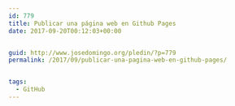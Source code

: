 ```yaml
---
id: 779
title: Publicar una página web en Github Pages
date: 2017-09-20T00:12:03+00:00


guid: http://www.josedomingo.org/pledin/?p=779
permalink: /2017/09/publicar-una-pagina-web-en-github-pages/


tags:
  - GitHub
---
```

